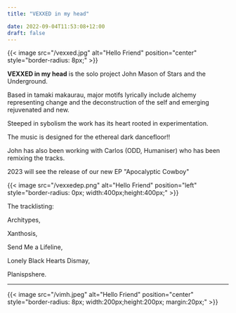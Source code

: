 ```yaml
---
title: "VEXXED in my head"

date: 2022-09-04T11:53:08+12:00
draft: false
---
```


{{< image src="/vexxed.jpg" alt="Hello Friend" position="center" style="border-radius: 8px;" >}}

**VEXXED in my head** is the solo project John Mason of Stars and the Underground. 

Based in tamaki makaurau, major motifs lyrically include alchemy representing change and the deconstruction of the self and emerging rejuvenated and new.

Steeped in sybolism the work has its heart rooted in experimentation.  

The music is designed for the ethereal dark dancefloor!!

John has also been working with Carlos (ODD, Humaniser) who has been remixing the tracks.

2023 will see the release of our new EP "Apocalyptic Cowboy"  

{{< image src="/vexxedep.png" alt="Hello Friend" position="left" style="border-radius: 0px; width:400px;height:400px;" >}}

The tracklisting:


Architypes,

Xanthosis,

Send Me a Lifeline, 

Lonely Black Hearts Dismay,

Planispshere.

---


{{< image src="/vimh.jpeg" alt="Hello Friend" position="center" style="border-radius: 8px; width:200px;height:200px; margin:20px;" >}}
